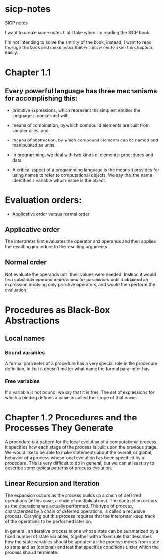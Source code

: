 # sicp-notes
SICP notes


I want to create some notes that I take when I'm reading the SICP book.

I'm not intending to solve the entirity of the book, instead, I want to read thorugh the book and make notes that will allow me to skim the chapters easily.


# Chapter 1.1

## Every powerful language has three mechanisms for accomplishing this:

* primitive expressions, which represent the simplest entities the language is concerned with,
* means of combination, by which compound elements are built from simpler ones, and
* means of abstraction, by which compound elements can be named and manipulated as units.

* In programming, we deal with two kinds of elements: procedures and data

* A critical aspect of a programming language is the means it provides for using names to refer to computational objects. We say that the name identifies a variable whose value is the object.

# Evaluation orders:

* Applicative order versus normal order

## Applicative order

The interpreter first evaluates the operator and operands and then applies the resulting procedure to the resulting arguments

## Normal order

Not evaluate the operands until their values were needed. Instead it would first substitute operand expressions for parameters until it obtained an expression involving only primitive operators, and would then perform the evaluation.

# Procedures as Black-Box Abstractions


## Local names

### Bound variables
A formal parameter of a procedure has a very special role in the procedure definition, in that it doesn’t matter what name the formal parameter has

### Free variables

If a variable is not bound, we say that it is free. The set of expressions for which a binding defines a name is called the scope of that name.


# Chapter 1.2 Procedures and the Processes They Generate

A procedure is a pattern for the local evolution of a computational process. It specifies how each stage of the process is built upon the previous stage. We would like to be able to make statements about the overall, or global, behavior of a process whose local evolution has been specified by a procedure. This is very difficult to do in general, but we can at least try to describe some typical patterns of process evolution.

## Linear Recursion and Iteration

The expansion occurs as the process builds up a chain of deferred operations (in this case, a chain of multiplications). The contraction occurs as the operations are actually performed. This type of process, characterized by a chain of deferred operations, is called a recursive process. Carrying out this process requires that the interpreter keep track of the operations to be performed later on.

In general, an iterative process is one whose state can be summarized by a fixed number of state variables, together with a fixed rule that describes how the state variables should be updated as the process moves from state to state and an (optional) end test that specifies conditions under which the process should terminate.

